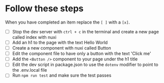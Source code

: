 # Follow these steps

When you have completed an item replace the `[ ]` with a `[x]`.

- [ ] Stop the dev server with `ctrl + c` in the terminal and create a new page called index with nuxi
- [ ] Add an h1 to the page with the text Hello World
- [ ] Create a new component with nuxi called Button
- [ ] Edit the component file to have only a button with the text 'Click me'
- [ ] Add the `<Button />` component to your page under the h1 title
- [ ] Edit the dev script in package.json to use the `dotenv` modifier to point to the .env.local file
- [ ] Run `npm run test` and make sure the test passes
